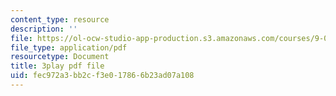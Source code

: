 ```yaml
---
content_type: resource
description: ''
file: https://ol-ocw-studio-app-production.s3.amazonaws.com/courses/9-00sc-introduction-to-psychology-fall-2011/fec972a3bb2cf3e017866b23ad07a108_MYMYXhR2Ppw.pdf
file_type: application/pdf
resourcetype: Document
title: 3play pdf file
uid: fec972a3-bb2c-f3e0-1786-6b23ad07a108
---
```

